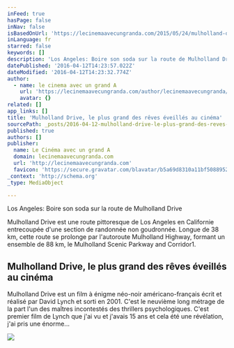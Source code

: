 ```yaml
---
inFeed: true
hasPage: false
inNav: false
isBasedOnUrl: 'https://lecinemaavecungranda.com/2015/05/24/mulholland-drive-le-plus-grand-des-reves-eveilles-au-cinema/'
inLanguage: fr
starred: false
keywords: []
description: 'Los Angeles: Boire son soda sur la route de Mulholland Drive'
datePublished: '2016-04-12T14:23:57.022Z'
dateModified: '2016-04-12T14:23:32.774Z'
author:
  - name: le cinema avec un grand A
    url: 'https://lecinemaavecungranda.com/author/lecinemaavecungranda/'
    avatar: {}
related: []
app_links: []
title: 'Mulholland Drive, le plus grand des rêves éveillés au cinéma'
sourcePath: _posts/2016-04-12-mulholland-drive-le-plus-grand-des-reves-eveilles-au-cinema.md
published: true
authors: []
publisher:
  name: Le Cinéma avec un grand A
  domain: lecinemaavecungranda.com
  url: 'http://lecinemaavecungranda.com'
  favicon: 'https://secure.gravatar.com/blavatar/b5a69d8310a11bf50889525c55519837?s=16'
_context: 'http://schema.org'
_type: MediaObject

---
```

Los Angeles: Boire son soda sur la route de Mulholland Drive

Mulholland Drive est une route pittoresque de Los Angeles en Californie entrecoupée d'une section de randonnée non goudronnée. Longue de 38 km, cette route se prolonge par l'autoroute Mulholland Highway, formant un ensemble de 88 km, le Mulholland Scenic Parkway and Corridor1\.

<article style=""><h1>Mulholland Drive, le plus grand des rêves éveillés au cinéma</h1><p>Mulholland Drive est un film à énigme néo-noir américano-français écrit et réalisé par David Lynch et sorti en 2001. C'est le neuvième long métrage de la part l'un des maîtres incontestés des thrillers psychologiques. C'est premier film de Lynch que j'ai vu et j'avais 15 ans et cela été une révélation, j'ai pris une énorme...</p><img src="https://s3-us-west-2.amazonaws.com/the-grid-img/p/2e0ed4aad2ab4450d97bac9db629939b96a3d925.jpg" /></article>